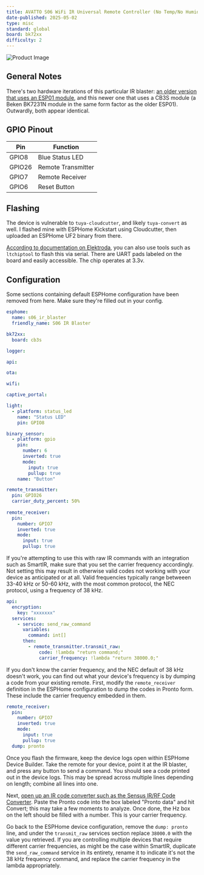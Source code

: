 ```yaml
---
title: AVATTO S06 WiFi IR Universal Remote Controller (No Temp/No Humidity) - New Version
date-published: 2025-05-02
type: misc
standard: global
board: bk72xx
difficulty: 2
---
```

![Product Image](/AVATTO-S06-WiFi-IR-Universal-Remote-Controller.jpg "Product Image")

## General Notes

There's two hardware iterations of this particular IR blaster: [an older version that uses an ESP01 module](/devices/AVATTO-S06-IR-Remote-no-temp-no-humidity), and this newer one that uses a CB3S module (a Beken BK7231N module in the same form factor as the older ESP01). Outwardly, both appear identical.

## GPIO Pinout

| Pin    | Function           |
| ------ | ------------------ |
| GPIO8  | Blue Status LED    |
| GPIO26 | Remote Transmitter |
| GPIO7  | Remote Receiver    |
| GPIO6  | Reset Button       |

## Flashing

The device is vulnerable to `tuya-cloudcutter`, and likely `tuya-convert` as well. I flashed mine with ESPHome Kickstart using Cloudcutter, then uploaded an ESPHome UF2 binary from there.

[According to documentation on Elektroda](https://www.elektroda.com/rtvforum/topic3961676.html), you can also use tools such as `ltchiptool` to flash this via serial. There are UART pads labeled on the board and easily accessible. The chip operates at 3.3v.

## Configuration

Some sections containing default ESPHome configuration have been removed from here. Make sure they're filled out in your config.

```yaml
esphome:
  name: s06_ir_blaster
  friendly_name: S06 IR Blaster

bk72xx:
  board: cb3s

logger:

api:

ota:

wifi:

captive_portal:

light:
  - platform: status_led
    name: "Status LED"
    pin: GPIO8

binary_sensor:
  - platform: gpio
    pin:
      number: 6
      inverted: true
      mode:
        input: true
        pullup: true
    name: "Button"

remote_transmitter:
  pin: GPIO26
  carrier_duty_percent: 50%
  
remote_receiver:
  pin:
    number: GPIO7
    inverted: true
    mode:
      input: true
      pullup: true
```

If you're attempting to use this with raw IR commands with an integration such as SmartIR, make sure that you set the carrier frequency accordingly. Not setting this may result in otherwise valid codes not working with your device as anticipated or at all. Valid frequencies typically range betweeen 33-40 kHz or 50-60 kHz, with the most common protocol, the NEC protocol, using a frequency of 38 kHz.

```yaml
api:
  encryption:
    key: "xxxxxxx"
  services:
    - service: send_raw_command
      variables:
        command: int[]
      then:
        - remote_transmitter.transmit_raw:
            code: !lambda "return command;"
            carrier_frequency: !lambda "return 38000.0;"
```

If you don't know the carrier frequency, and the NEC default of 38 kHz doesn't work, you can find out what your device's frequency is by dumping a code from your existing remote. First, modify the `remote_receiver` definition in the ESPHome configuration to dump the codes in Pronto form. These include the carrier frequency embedded in them.

```yaml
remote_receiver:
  pin:
    number: GPIO7
    inverted: true
    mode:
      input: true
      pullup: true
  dump: pronto
```

Once you flash the firmware, keep the device logs open within ESPHome Device Builder. Take the remote for your device, point it at the IR blaster, and press any button to send a command. You should see a code printed out in the device logs. This may be spread across multiple lines depending on length; combine all lines into one.

Next, [open up an IR code converter such as the Sensus IR/RF Code Converter](https://pasthev.github.io/sensus/). Paste the Pronto code into the box labeled "Pronto data" and hit Convert; this may take a few moments to analyze. Once done, the Hz box on the left should be filled with a number. This is your carrier frequency.

Go back to the ESPHome device configuration, remove the `dump: pronto` line, and under the `transmit_raw` services section replace `38000.0` with the value you retrieved. If you are controlling multiple devices that require different carrier frequencies, as might be the case within SmartIR, duplicate the `send_raw_command` service in its entirety, rename it to indicate it's not the 38 kHz frequency command, and replace the carrier frequency in the lambda appropriately.
